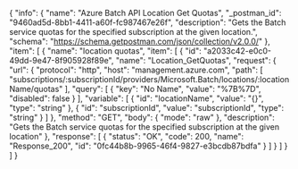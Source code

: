 {
  "info": {
    "name": "Azure Batch API Location Get Quotas",
    "_postman_id": "9460ad5d-8bb1-4411-a60f-fc987467e26f",
    "description": "Gets the Batch service quotas for the specified subscription at the given location.",
    "schema": "https://schema.getpostman.com/json/collection/v2.0.0/"
  },
  "item": [
    {
      "name": "location quotas",
      "item": [
        {
          "id": "a2033c42-e0c0-49dd-9e47-8f905928f89e",
          "name": "Location_GetQuotas",
          "request": {
            "url": {
              "protocol": "http",
              "host": "management.azure.com",
              "path": [
                "subscriptions/:subscriptionId/providers/Microsoft.Batch/locations/:locationName/quotas"
              ],
              "query": [
                {
                  "key": "No Name",
                  "value": "%7B%7D",
                  "disabled": false
                }
              ],
              "variable": [
                {
                  "id": "locationName",
                  "value": "{}",
                  "type": "string"
                },
                {
                  "id": "subscriptionId",
                  "value": "subscriptionId",
                  "type": "string"
                }
              ]
            },
            "method": "GET",
            "body": {
              "mode": "raw"
            },
            "description": "Gets the Batch service quotas for the specified subscription at the given location"
          },
          "response": [
            {
              "status": "OK",
              "code": 200,
              "name": "Response_200",
              "id": "0fc44b8b-9965-46f4-9827-e3bcdb87bdfa"
            }
          ]
        }
      ]
    }
  ]
}